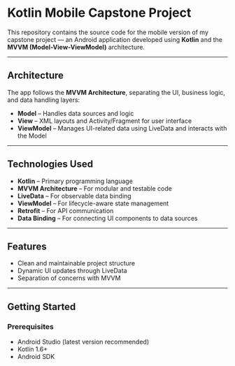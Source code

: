 # Kotlin Mobile Capstone Project

This repository contains the source code for the mobile version of my capstone project — an Android application developed using **Kotlin** and the **MVVM (Model-View-ViewModel)** architecture.

---

## Architecture

The app follows the **MVVM Architecture**, separating the UI, business logic, and data handling layers:
- **Model** – Handles data sources and logic
- **View** – XML layouts and Activity/Fragment for user interface
- **ViewModel** – Manages UI-related data using LiveData and interacts with the Model

---

## Technologies Used

- **Kotlin** – Primary programming language  
- **MVVM Architecture** – For modular and testable code  
- **LiveData** – For observable data binding  
- **ViewModel** – For lifecycle-aware state management  
- **Retrofit** – For API communication  
- **Data Binding** – For connecting UI components to data sources

---

## Features

- Clean and maintainable project structure
- Dynamic UI updates through LiveData
- Separation of concerns with MVVM

---

## Getting Started

### Prerequisites
- Android Studio (latest version recommended)
- Kotlin 1.6+  
- Android SDK


